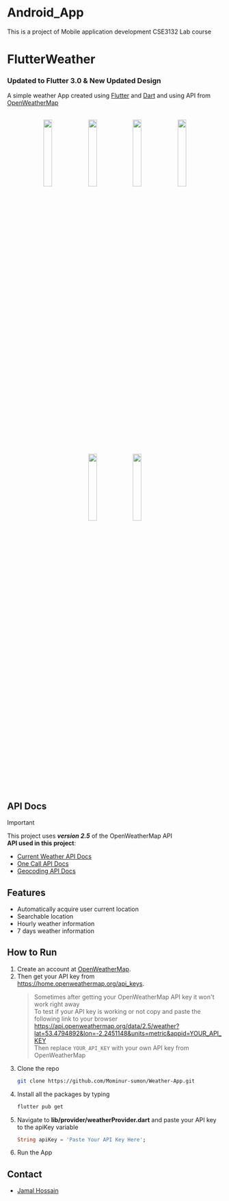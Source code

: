 # Android_App
This is a project of Mobile application development  CSE3132 Lab course

# FlutterWeather
### Updated to Flutter 3.0 & New Updated Design

A simple weather App created using [Flutter](https://flutter.dev/) and [Dart](https://dart.dev/) and using API from [OpenWeatherMap](https://openweathermap.org/)</br></br>

<p align="center">
<img src="https://github.com/jamalrucse/Weather_App/blob/main/Weather%20App%201.png" width="20%"></img> 
<img src="https://github.com/jamalrucse/Weather_App/blob/main/Weather%20App%206.png" width="20%"></img> 
<img src="https://github.com/jamalrucse/Weather_App/blob/main/Weather%20App%207.png" width="20%"></img> 
<img src="https://github.com/jamalrucse/Weather_App/blob/main/Weather%20app%202.png" width="20%"></img>
<img src="https://github.com/jamalrucse/Weather_App/blob/main/Weather%20App%203.png" width="20%"></img>
<img src="https://github.com/jamalrucse/Weather_App/blob/main/Weather%20App%205.png" width="20%"></img>
</p>

## API Docs   
> [!IMPORTANT] 
> This project uses **_version 2.5_** of the OpenWeatherMap API</br>
> **API used in this project**:</br>
> - [Current Weather API Docs](https://openweathermap.org/current#one)</br>
> - [One Call API Docs](https://openweathermap.org/api/one-call-api#data)</br>
> - [Geocoding API Docs](https://openweathermap.org/api/geocoding-api)</br>


## Features      
- Automatically acquire user current location
- Searchable location
- Hourly weather information
- 7 days weather information          


## How to Run
1. Create an account at [OpenWeatherMap](https://openweathermap.org/).
2. Then get your API key from https://home.openweathermap.org/api_keys.
   >Sometimes after getting your OpenWeatherMap API key it won't work right away </br>
   >To test if your API key is working or not copy and paste the following link to your browser</br>
   >https://api.openweathermap.org/data/2.5/weather?lat=53.4794892&lon=-2.2451148&units=metric&appid=YOUR_API_KEY</br>
   >Then replace `YOUR_API_KEY` with your own API key from OpenWeatherMap
3. Clone the repo
   ```sh
   git clone https://github.com/Mominur-sumon/Weather-App.git
   ```
4. Install all the packages by typing
   ```sh
   flutter pub get
   ```
5. Navigate to **lib/provider/weatherProvider.dart** and paste your API key to the apiKey variable
   ```dart
   String apiKey = 'Paste Your API Key Here';
   ```
6. Run the App

## Contact
- [Jamal Hossain](https://github.com/jamalrucse/) 
